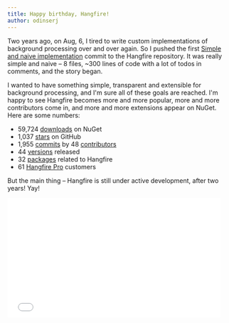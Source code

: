 ```yaml
---
title: Happy birthday, Hangfire!
author: odinserj
---
```


Two years ago, on Aug, 6, I tired to write custom implementations of background processing over and over again. So I pushed the first [Simple and naive implementation](https://github.com/HangfireIO/Hangfire/tree/d58a619ebc487ef28bef8c6e7f4df8e1d51ee8c5) commit to the Hangfire repository. It was really simple and naive – 8 files, ~300 lines of code with a lot of todos in comments, and the story began. 

I wanted to have something simple, transparent and extensible for background processing, and I'm sure all of these goals are reached. I'm happy to see Hangfire becomes more and more popular, more and more contributors come in, and more and more extensions appear on NuGet. Here are some numbers:

* 59,724 [downloads](https://www.nuget.org/packages/Hangfire.Core/) on NuGet
* 1,037 [stars](https://github.com/HangfireIO/Hangfire/stargazers) on GitHub
* 1,955 [commits](https://github.com/HangfireIO/Hangfire/commits/dev) by 48 [contributors](https://github.com/HangfireIO/Hangfire/graphs/contributors)
* 44 [versions](https://github.com/HangfireIO/Hangfire/releases) released
* 32 [packages](https://www.nuget.org/packages?q=hangfire) related to Hangfire
* 61 [Hangfire Pro](http://hangfire.io/pro/) customers

But the main thing – Hangfire is still under active development, after two years! Yay!


<iframe src="//giphy.com/embed/FexaeUC89MDAs" width="480" height="268" frameBorder="0" style="max-width: 100%" class="giphy-embed" webkitAllowFullScreen mozallowfullscreen allowFullScreen></iframe>
